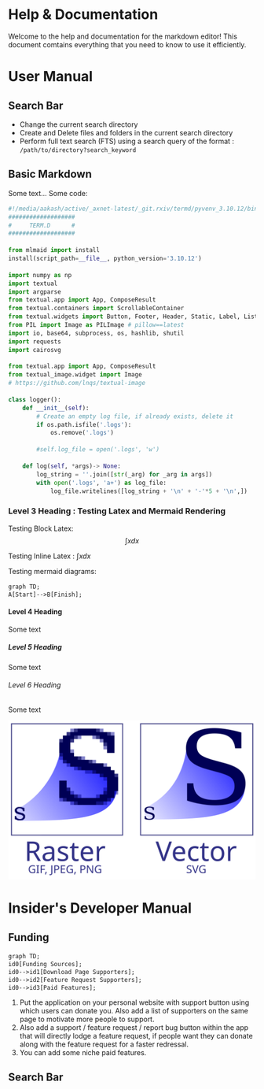 # Help & Documentation

Welcome to the help and documentation for the markdown editor! This document comtains everything that you need to know to use it efficiently.

# User Manual
## Search Bar
- Change the current search directory
- Create and Delete files and folders in the current search directory
- Perform full text search (FTS) using a search query of the format : `/path/to/directory?search_keyword`

## Basic Markdown
Some text... Some code:
```python
#!/media/aakash/active/_axnet-latest/_git.rxiv/termd/pyvenv_3.10.12/bin/python
###################
#     TERM.D      #
###################

from mlmaid import install
install(script_path=__file__, python_version='3.10.12')

import numpy as np 
import textual
import argparse
from textual.app import App, ComposeResult
from textual.containers import ScrollableContainer
from textual.widgets import Button, Footer, Header, Static, Label, ListItem, ListView, TextArea
from PIL import Image as PILImage # pillow==latest
import io, base64, subprocess, os, hashlib, shutil
import requests
import cairosvg

from textual.app import App, ComposeResult
from textual_image.widget import Image
# https://github.com/lnqs/textual-image

class logger():
    def __init__(self):
        # Create an empty log file, if already exists, delete it
        if os.path.isfile('.logs'):
            os.remove('.logs')
        
        #self.log_file = open('.logs', 'w')
    
    def log(self, *args)-> None:
        log_string = ''.join([str(_arg) for _arg in args]) 
        with open('.logs', 'a+') as log_file:    
            log_file.writelines([log_string + '\n' + '-'*5 + '\n',])
```

### Level 3 Heading : Testing Latex and Mermaid Rendering
Testing Block Latex:
$$
\int x dx
$$

Testing Inline Latex : $\int x dx$

Testing mermaid diagrams:
```mermaid
graph TD;
A[Start]-->B[Finish];
```

#### Level 4 Heading
Some text

##### Level 5 Heading
Some text

###### Level 6 Heading
Some text

![](./tests/test-svg.svg)

# Insider's Developer Manual
## Funding
```mermaid
graph TD;
id0[Funding Sources];
id0-->id1[Download Page Supporters];
id0-->id2[Feature Request Supporters];
id0-->id3[Paid Features];
```
1. Put the application on your personal website with support button using which users can donate you. Also add a list of supporters on the same page to motivate more people to support.
1. Also add a support / feature request / report bug button within the app that will directly lodge a feature request, if people want they can donate along with the feature request for a faster redressal.
1. You can add some niche paid features.
## Search Bar